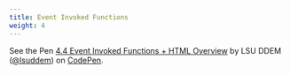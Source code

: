 ```yaml
---
title: Event Invoked Functions
weight: 4
---
```


<p data-height="600" data-theme-id="33744" data-slug-hash="027b293df41326282d6577b5c4bbf652" data-default-tab="js,result" data-user="lsuddem" data-embed-version="2" data-pen-title="4.4 Event Invoked Functions + HTML Overview" data-editable="true" class="codepen">See the Pen <a href="https://codepen.io/lsuddem/pen/027b293df41326282d6577b5c4bbf652/">4.4 Event Invoked Functions + HTML Overview</a> by LSU DDEM (<a href="https://codepen.io/lsuddem">@lsuddem</a>) on <a href="https://codepen.io">CodePen</a>.</p>
<script async src="https://static.codepen.io/assets/embed/ei.js"></script>